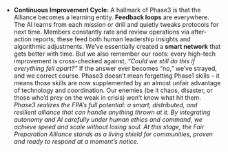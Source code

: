 - **Continuous Improvement Cycle:** A hallmark of Phase3 is that the Alliance becomes a learning entity. **Feedback loops** are everywhere. The AI learns from each mission or drill and quietly tweaks protocols for next time. Members constantly rate and review operations via after-action reports; these feed both human leadership insights and algorithmic adjustments. We’ve essentially created a **smart network** that gets better with time. But we also remember our roots: every high-tech improvement is cross-checked against, _“Could we still do this if everything fell apart?”_ If the answer ever becomes “no,” we’ve strayed, and we correct course. Phase3 doesn’t mean forgetting Phase1 skills – it means those skills are now supplemented by an almost unfair advantage of technology and coordination. Our enemies (be it chaos, disaster, or those who’d prey on the weak in crisis) won’t know what hit them.  
_Phase3 realizes the FPA’s full potential: a _smart, distributed, and resilient alliance_ that can handle anything thrown at it. By integrating autonomy and AI carefully under human ethics and command, we achieve speed and scale without losing soul. At this stage, the Fair Preparation Alliance stands as a living shield for communities, proven and ready to respond at a moment’s notice._